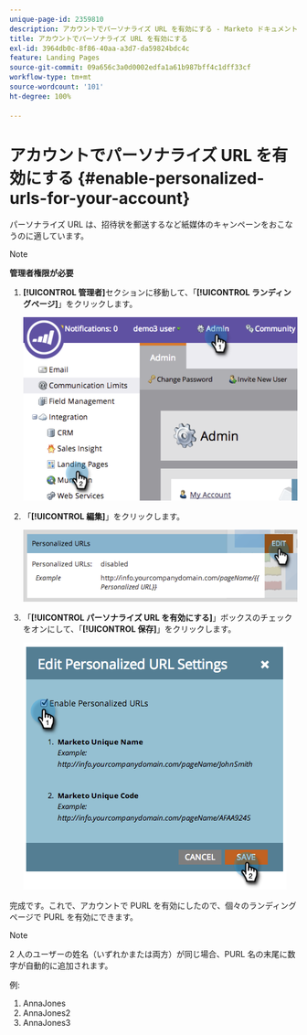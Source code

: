 ```yaml
---
unique-page-id: 2359810
description: アカウントでパーソナライズ URL を有効にする - Marketo ドキュメント - 製品ドキュメント
title: アカウントでパーソナライズ URL を有効にする
exl-id: 3964db0c-8f86-40aa-a3d7-da59824bdc4c
feature: Landing Pages
source-git-commit: 09a656c3a0d0002edfa1a61b987bff4c1dff33cf
workflow-type: tm+mt
source-wordcount: '101'
ht-degree: 100%

---
```


# アカウントでパーソナライズ URL を有効にする {#enable-personalized-urls-for-your-account}

パーソナライズ URL は、招待状を郵送するなど紙媒体のキャンペーンをおこなうのに適しています。

>[!NOTE]
>
>**管理者権限が必要**

1. **[!UICONTROL 管理者]**&#x200B;セクションに移動して、「**[!UICONTROL ランディングページ]**」をクリックします。

   ![](assets/image2014-9-18-13-3a29-3a49.png)

1. 「**[!UICONTROL 編集]**」をクリックします。

   ![](assets/image2014-9-18-13-3a29-3a58.png)

1. 「**[!UICONTROL パーソナライズ URL を有効にする]**」ボックスのチェックをオンにして、「**[!UICONTROL 保存]**」をクリックします。

   ![](assets/image2014-9-18-13-3a30-3a6.png)

完成です。これで、アカウントで PURL を有効にしたので、個々のランディングページで PURL を有効にできます。

>[!NOTE]
>
>2 人のユーザーの姓名（いずれかまたは両方）が同じ場合、PURL 名の末尾に数字が自動的に追加されます。
>
>例:
>
>1. AnnaJones
>1. AnnaJones2
>1. AnnaJones3
